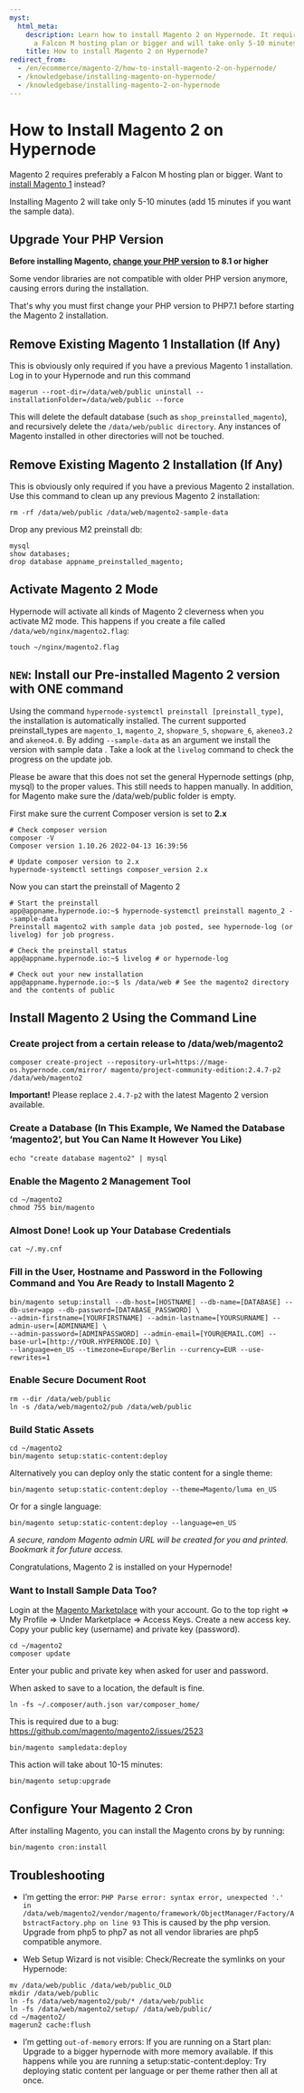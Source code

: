 ```yaml
---
myst:
  html_meta:
    description: Learn how to install Magento 2 on Hypernode. It requires preferably
      a Falcon M hosting plan or bigger and will take only 5-10 minutes.
    title: How to install Magento 2 on Hypernode?
redirect_from:
  - /en/ecommerce/magento-2/how-to-install-magento-2-on-hypernode/
  - /knowledgebase/installing-magento-on-hypernode/
  - /knowledgebase/installing-magento-2-on-hypernode
---
```


<!-- source: https://support.hypernode.com/en/ecommerce/magento-2/how-to-install-magento-2-on-hypernode/ -->

# How to Install Magento 2 on Hypernode

Magento 2 requires preferably a Falcon M hosting plan or bigger. Want to [install Magento 1](../magento-1/how-to-install-magento-1-on-hypernode.md) instead?

Installing Magento 2 will take only 5-10 minutes (add 15 minutes if you want the sample data).

## Upgrade Your PHP Version

**Before installing Magento, [change your PHP version](../../hypernode-platform/php/supported-php-versions-and-how-to-change-them-on-hypernode.md#changing-the-php-version-you-use-on-hypernode) to 8.1 or higher**

Some vendor libraries are not compatible with older PHP version anymore, causing errors during the installation.

That's why you must first change your PHP version to PHP7.1 before starting the Magento 2 installation.

## Remove Existing Magento 1 Installation (If Any)

This is obviously only required if you have a previous Magento 1 installation. Log in to your Hypernode and run this command

```
magerun --root-dir=/data/web/public uninstall --installationFolder=/data/web/public --force
```

This will delete the default database (such as `shop_preinstalled_magento`), and recursively delete the `/data/web/public directory`. Any instances of Magento installed in other directories will not be touched.

## Remove Existing Magento 2 Installation (If Any)

This is obviously only required if you have a previous Magento 2 installation. Use this command to clean up any previous Magento 2 installation:

```
rm -rf /data/web/public /data/web/magento2-sample-data
```

Drop any previous M2 preinstall db:

```
mysql
show databases;
drop database appname_preinstalled_magento;
```

## Activate Magento 2 Mode

Hypernode will activate all kinds of Magento 2 cleverness when you activate M2 mode. This happens if you create a file called `/data/web/nginx/magento2.flag`:

```
touch ~/nginx/magento2.flag
```

## `NEW`: Install our Pre-installed Magento 2 version with ONE command

Using the command `hypernode-systemctl preinstall [preinstall_type]`, the installation is automatically installed. The current supported preinstall_types are `magento_1`, `magento_2`, `shopware_5`, `shopware_6`, `akeneo3.2` and `akeneo4.0`. By adding `--sample-data` as an argument we install the version with sample data . Take a look at the `livelog` command to check the progress on the update job.

Please be aware that this does not set the general Hypernode settings (php, mysql) to the proper values. This still needs to happen manually. In addition, for Magento make sure the /data/web/public folder is empty.

First make sure the current Composer version is set to **2.x**

```
# Check composer version
composer -V
Composer version 1.10.26 2022-04-13 16:39:56

# Update composer version to 2.x
hypernode-systemctl settings composer_version 2.x
```

Now you can start the preinstall of Magento 2

```console
# Start the preinstall
app@appname.hypernode.io:~$ hypernode-systemctl preinstall magento_2 --sample-data
Preinstall magento2 with sample data job posted, see hypernode-log (or livelog) for job progress.

# Check the preinstall status
app@appname.hypernode.io:~$ livelog # or hypernode-log

# Check out your new installation
app@appname.hypernode.io:~$ ls /data/web # See the magento2 directory and the contents of public
```

## Install Magento 2 Using the Command Line

### Create project from a certain release to /data/web/magento2

```
composer create-project --repository-url=https://mage-os.hypernode.com/mirror/ magento/project-community-edition:2.4.7-p2 /data/web/magento2
```

**Important!** Please replace `2.4.7-p2` with the latest Magento 2 version available.

### Create a Database (In This Example, We Named the Database ‘magento2’, but You Can Name It However You Like)

```
echo "create database magento2" | mysql
```

### Enable the Magento 2 Management Tool

```
cd ~/magento2
chmod 755 bin/magento
```

### Almost Done! Look up Your Database Credentials

```
cat ~/.my.cnf
```

### Fill in the User, Hostname and Password in the Following Command and You Are Ready to Install Magento 2

```
bin/magento setup:install --db-host=[HOSTNAME] --db-name=[DATABASE] --db-user=app --db-password=[DATABASE_PASSWORD] \
--admin-firstname=[YOURFIRSTNAME] --admin-lastname=[YOURSURNAME] --admin-user=[ADMINNAME] \
--admin-password=[ADMINPASSWORD] --admin-email=[YOUR@EMAIL.COM] --base-url=[http://YOUR.HYPERNODE.IO] \
--language=en_US --timezone=Europe/Berlin --currency=EUR --use-rewrites=1
```

### Enable Secure Document Root

```
rm --dir /data/web/public
ln -s /data/web/magento2/pub /data/web/public
```

### Build Static Assets

```
cd ~/magento2
bin/magento setup:static-content:deploy
```

Alternatively you can deploy only the static content for a single theme:

```
bin/magento setup:static-content:deploy --theme=Magento/luma en_US
```

Or for a single language:

```
bin/magento setup:static-content:deploy --language=en_US
```

*A secure, random Magento admin URL will be created for you and printed. Bookmark it for future access.*

Congratulations, Magento 2 is installed on your Hypernode!

### Want to Install Sample Data Too?

Login at the [Magento Marketplace](https://marketplace.magento.com/customer/account/) with your account. Go to the top right => My Profile => Under Marketplace => Access Keys. Create a new access key. Copy your public key (username) and private key (password).

```
cd ~/magento2
composer update
```

Enter your public and private key when asked for user and password.

When asked to save to a location, the default is fine.

```
ln -fs ~/.composer/auth.json var/composer_home/
```

This is required due to a bug: <https://github.com/magento/magento2/issues/2523>

```
bin/magento sampledata:deploy
```

This action will take about 10-15 minutes:

```
bin/magento setup:upgrade
```

## Configure Your Magento 2 Cron

After installing Magento, you can install the Magento crons by by running:

```
bin/magento cron:install
```

## Troubleshooting

- I’m getting the error:
  `PHP Parse error: syntax error, unexpected '.' in /data/web/magento2/vendor/magento/framework/ObjectManager/Factory/AbstractFactory.php on line 93`
  This is caused by the php version. Upgrade from php5 to php7 as not all vendor libraries are php5 compatible anymore.

>

- Web Setup Wizard is not visible:
  Check/Recreate the symlinks on your Hypernode:

```
mv /data/web/public /data/web/public_OLD
mkdir /data/web/public
ln -fs /data/web/magento2/pub/* /data/web/public
ln -fs /data/web/magento2/setup/ /data/web/public/
cd ~/magento2/
magerun2 cache:flush
```

- I’m getting `out-of-memory` errors:
  If you are running on a Start plan: Upgrade to a bigger hypernode with more memory available.
  If this happens while you are running a setup:static-content:deploy: Try deploying static content per language or per theme rather then all at once.
